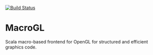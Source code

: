 [![Build Status](https://ci.storm-enroute.com:8080/job/macrogl/badge/icon)](https://ci.storm-enroute.com:8080/job/macrogl/)


MacroGL
=======

Scala macro-based frontend for OpenGL for structured and efficient graphics code.
